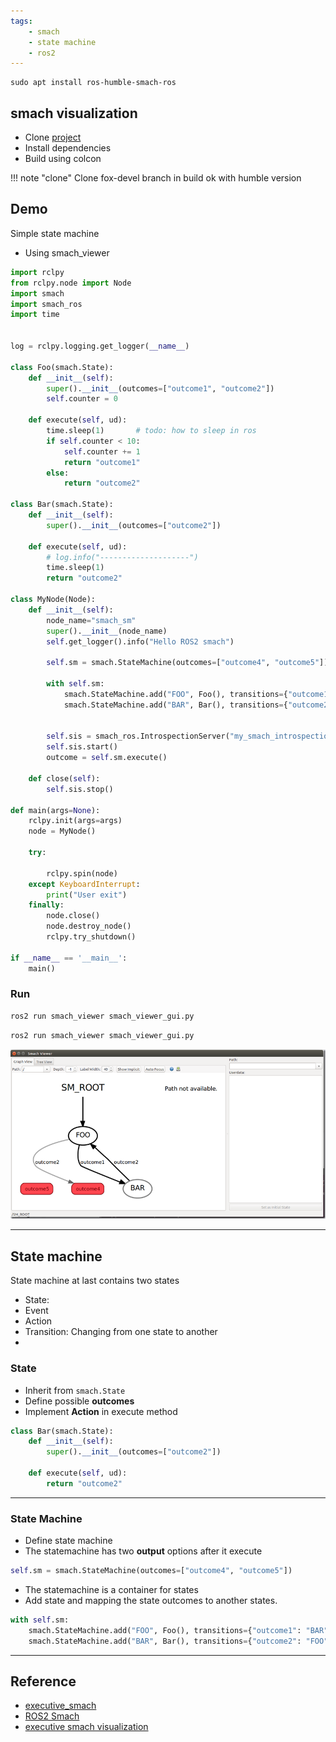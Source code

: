 ```yaml
---
tags:
    - smach
    - state machine
    - ros2
---
```


```
sudo apt install ros-humble-smach-ros
```

## smach visualization
- Clone [project](https://github.com/DeepX-inc/executive_smach_visualization)
- Install dependencies
- Build using colcon

!!! note "clone"
    Clone fox-devel branch in build ok with humble version
     

## Demo 
Simple state machine
- Using smach_viewer

```python
import rclpy
from rclpy.node import Node
import smach
import smach_ros
import time


log = rclpy.logging.get_logger(__name__)

class Foo(smach.State):
    def __init__(self):
        super().__init__(outcomes=["outcome1", "outcome2"])
        self.counter = 0

    def execute(self, ud):
        time.sleep(1)       # todo: how to sleep in ros
        if self.counter < 10:
            self.counter += 1
            return "outcome1"
        else:
            return "outcome2"
        
class Bar(smach.State):
    def __init__(self):
        super().__init__(outcomes=["outcome2"])

    def execute(self, ud):
        # log.info("--------------------")        
        time.sleep(1)
        return "outcome2"
    
class MyNode(Node):
    def __init__(self):
        node_name="smach_sm"
        super().__init__(node_name)
        self.get_logger().info("Hello ROS2 smach")

        self.sm = smach.StateMachine(outcomes=["outcome4", "outcome5"])

        with self.sm:
            smach.StateMachine.add("FOO", Foo(), transitions={"outcome1": "BAR", "outcome2": "outcome4"})
            smach.StateMachine.add("BAR", Bar(), transitions={"outcome2": "FOO" })

        
        self.sis = smach_ros.IntrospectionServer("my_smach_introspection_server", self.sm, "/SM_ROOT")
        self.sis.start()
        outcome = self.sm.execute()

    def close(self):
        self.sis.stop()

def main(args=None):
    rclpy.init(args=args)
    node = MyNode()
    
    try:
        
        rclpy.spin(node)
    except KeyboardInterrupt:
        print("User exit")
    finally:
        node.close()
        node.destroy_node()
        rclpy.try_shutdown()

if __name__ == '__main__':
    main()
```

### Run

```bash title="terminal1"
ros2 run smach_viewer smach_viewer_gui.py
```

```bash title="terminal2"
ros2 run smach_viewer smach_viewer_gui.py
```

![](images/smach_viewer.png)

---

## State machine
State machine at last contains two states

- State: 
- Event
- Action
- Transition: Changing from one state to another
- 

### State
- Inherit from `smach.State`
- Define possible **outcomes**
- Implement **Action** in execute method
  
```python
class Bar(smach.State):
    def __init__(self):
        super().__init__(outcomes=["outcome2"])

    def execute(self, ud):
        return "outcome2"

```
---

### State Machine
- Define state machine
- The statemachine has two **output** options after it execute

```python
self.sm = smach.StateMachine(outcomes=["outcome4", "outcome5"])
```

- The statemachine is a container for states
- Add state and mapping the state outcomes to another states.

```python
with self.sm:
    smach.StateMachine.add("FOO", Foo(), transitions={"outcome1": "BAR", "outcome2": "outcome4"})
    smach.StateMachine.add("BAR", Bar(), transitions={"outcome2": "FOO" })
```
---

## Reference
- [executive_smach](https://github.com/ros/executive_smach)
- [ROS2 Smach](https://blog.csdn.net/qq_43557907/article/details/125997699)
- [executive smach visualization](https://github.com/DeepX-inc/executive_smach_visualization)